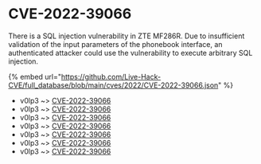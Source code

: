 # CVE-2022-39066

There is a SQL injection vulnerability in ZTE MF286R. Due to insufficient validation of the input parameters of the phonebook interface, an authenticated attacker could use the vulnerability to execute arbitrary SQL injection.

{% embed url="https://github.com/Live-Hack-CVE/full_database/blob/main/cves/2022/CVE-2022-39066.json" %}


* v0lp3 ~> [CVE-2022-39066](https://www.alice-snow.ru/2022/database/cve-2022-39066/cve-2022-39066-v0lp3)
* v0lp3 ~> [CVE-2022-39066](https://www.alice-snow.ru/2022/database/cve-2022-39066/cve-2022-39066-v0lp3)
* v0lp3 ~> [CVE-2022-39066](https://www.alice-snow.ru/2022/database/cve-2022-39066/cve-2022-39066-v0lp3)
* v0lp3 ~> [CVE-2022-39066](https://www.alice-snow.ru/2022/database/cve-2022-39066/cve-2022-39066-v0lp3)
* v0lp3 ~> [CVE-2022-39066](https://www.alice-snow.ru/2022/database/cve-2022-39066/cve-2022-39066-v0lp3)
* v0lp3 ~> [CVE-2022-39066](https://www.alice-snow.ru/2022/database/cve-2022-39066/cve-2022-39066-v0lp3)
* v0lp3 ~> [CVE-2022-39066](https://www.alice-snow.ru/2022/database/cve-2022-39066/cve-2022-39066-v0lp3)